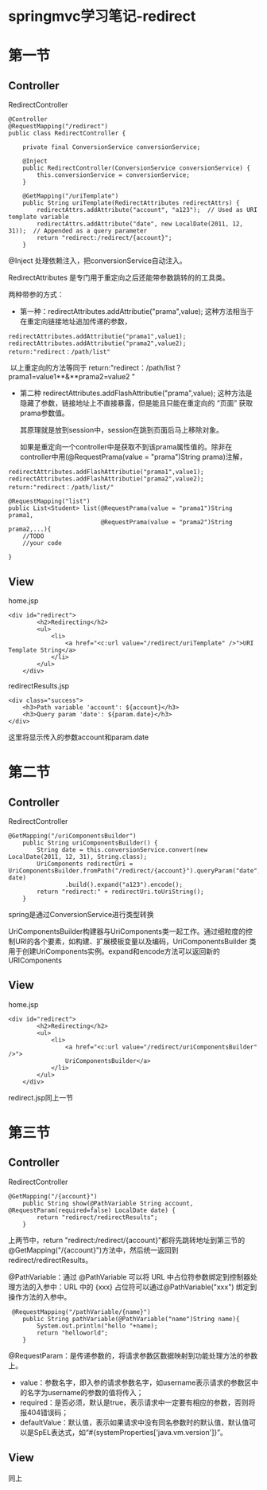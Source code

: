# springmvc学习笔记-redirect

# 第一节

## Controller

RedirectController

```
@Controller
@RequestMapping("/redirect")
public class RedirectController {
	
	private final ConversionService conversionService;

	@Inject
	public RedirectController(ConversionService conversionService) {
		this.conversionService = conversionService;
	}

	@GetMapping("/uriTemplate")
	public String uriTemplate(RedirectAttributes redirectAttrs) {
		redirectAttrs.addAttribute("account", "a123");  // Used as URI template variable
		redirectAttrs.addAttribute("date", new LocalDate(2011, 12, 31));  // Appended as a query parameter
		return "redirect:/redirect/{account}";
	}
```

@Inject 处理依赖注入，把conversionService自动注入。

RedirectAttributes 是专门用于重定向之后还能带参数跳转的的工具类。

两种带参的方式：

- 第一种：redirectAttributes.addAttributie("prama",value); 这种方法相当于在重定向链接地址追加传递的参数，

```
redirectAttributes.addAttributie("prama1",value1);
redirectAttributes.addAttributie("prama2",value2);
return:"redirect：/path/list" 
```

​	以上重定向的方法等同于 return:"redirect：/path/list？prama1=value1**&**prama2=value2 "

- 第二种 redirectAttributes.addFlashAttributie("prama",value); 这种方法是隐藏了参数，链接地址上不直接暴露，但是能且只能在重定向的 “页面” 获取prama参数值。

  其原理就是放到session中，session在跳到页面后马上移除对象。

  如果是重定向一个controller中是获取不到该prama属性值的。除非在controller中用(@RequestPrama(value = "prama")String prama)注解，

```
redirectAttributes.addFlashAttributie("prama1",value1);
redirectAttributes.addFlashAttributie("prama2",value2);
return:"redirect：/path/list/"

@RequestMapping("list")
public List<Student> list(@RequestPrama(value = "prama1")String  prama1,
   						  @RequestPrama(value = "prama2")String  prama2,...){
    //TODO
    //your code

}
```

## View

home.jsp

```
<div id="redirect">
		<h2>Redirecting</h2>
		<ul>
			<li>
				<a href="<c:url value="/redirect/uriTemplate" />">URI Template String</a>
			</li>
		</ul>
	</div>
```

redirectResults.jsp

```
<div class="success">
	<h3>Path variable 'account': ${account}</h3>
	<h3>Query param 'date': ${param.date}</h3>
</div>
```

这里将显示传入的参数account和param.date

# 第二节

## Controller

RedirectController

```
@GetMapping("/uriComponentsBuilder")
	public String uriComponentsBuilder() {
		String date = this.conversionService.convert(new LocalDate(2011, 12, 31), String.class);
		UriComponents redirectUri = 		UriComponentsBuilder.fromPath("/redirect/{account}").queryParam("date", date)
				.build().expand("a123").encode();
		return "redirect:" + redirectUri.toUriString();
	}
```

spring是通过ConversionService进行类型转换

UriComponentsBuilder构建器与UriComponents类一起工作。通过细粒度的控制URI的各个要素，如构建、扩展模板变量以及编码，UriComponentsBuilder 类用于创建UriComponents实例。expand和encode方法可以返回新的URIComponents

## View

home.jsp

```
<div id="redirect">
		<h2>Redirecting</h2>
		<ul>
			<li>
				<a href="<c:url value="/redirect/uriComponentsBuilder" />">
				UriComponentsBuilder</a>
			</li>
		</ul>
	</div>

```

redirect.jsp同上一节

# 第三节

## Controller

RedirectController

```
@GetMapping("/{account}")
	public String show(@PathVariable String account, @RequestParam(required=false) LocalDate date) {
		return "redirect/redirectResults";
	}
```

上两节中，return "redirect:/redirect/{account}"都将先跳转地址到第三节的@GetMapping("/{account}")方法中，然后统一返回到redirect/redirectResults。

@PathVariable：通过 @PathVariable 可以将 URL 中占位符参数绑定到控制器处理方法的入参中：URL 中的 {xxx} 占位符可以通过@PathVariable("xxx") 绑定到操作方法的入参中。

```
 @RequestMapping("/pathVariable/{name}")  
    public String pathVariable(@PathVariable("name")String name){  
        System.out.println("hello "+name);  
        return "helloworld";  
    }  
```

@RequestParam：是传递参数的，将请求参数区数据映射到功能处理方法的参数上。

- value：参数名字，即入参的请求参数名字，如username表示请求的参数区中的名字为username的参数的值将传入；
- required：是否必须，默认是true，表示请求中一定要有相应的参数，否则将报404错误码；
- defaultValue：默认值，表示如果请求中没有同名参数时的默认值，默认值可以是SpEL表达式，如“#{systemProperties['java.vm.version']}”。

## View

同上

























